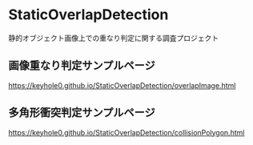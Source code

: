 # StaticOverlapDetection
静的オブジェクト画像上での重なり判定に関する調査プロジェクト

## 画像重なり判定サンプルページ  
https://keyhole0.github.io/StaticOverlapDetection/overlapImage.html

## 多角形衝突判定サンプルページ
https://keyhole0.github.io/StaticOverlapDetection/collisionPolygon.html

